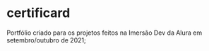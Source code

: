 # certificard
Portfólio criado para os projetos feitos na Imersão Dev da Alura em setembro/outubro de 2021;
